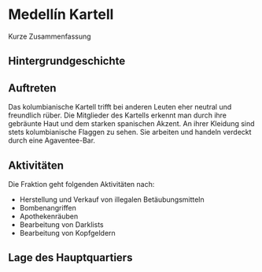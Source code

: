 # Medellín Kartell
Kurze Zusammenfassung
## Hintergrundgeschichte 

## Auftreten 
Das kolumbianische Kartell trifft bei anderen Leuten eher neutral und freundlich rüber. Die Mitglieder des Kartells erkennt man durch ihre gebräunte Haut und dem starken spanischen Akzent. An ihrer Kleidung sind stets kolumbianische Flaggen zu sehen. Sie arbeiten und handeln verdeckt durch eine Agaventee-Bar.

## Aktivitäten
Die Fraktion geht folgenden Aktivitäten nach:

* Herstellung und Verkauf von illegalen Betäubungsmitteln
* Bombenangriffen
* Apothekenräuben
* Bearbeitung von Darklists
* Bearbeitung von Kopfgeldern

## Lage des Hauptquartiers
